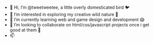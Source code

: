 - 👋 Hi, I’m @tweetweetee, a little overly domesticated bird 🐦
- 👀 I’m interested in exploring my creative wild nature 🐯
- 🌱 I’m currently learning web and game design and development 😱
- 💞️ I’m looking to collaborate on html/css/javascript projects once i get good at them 😬
- 📫

<!---
tweetweetee/tweetweetee is a ✨ special ✨ repository because its `README.md` (this file) appears on your GitHub profile.
You can click the Preview link to take a look at your changes.
--->
